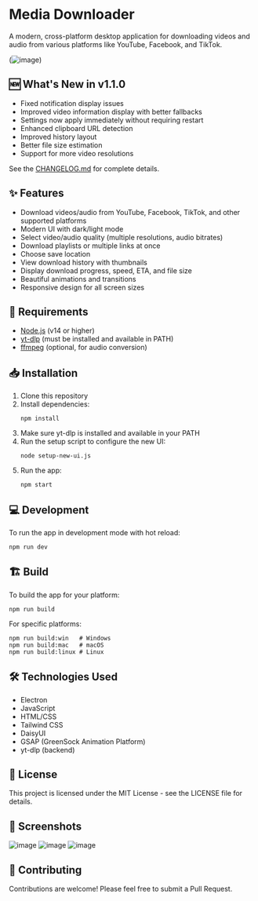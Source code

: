 # Media Downloader

A modern, cross-platform desktop application for downloading videos and audio from various platforms like YouTube, Facebook, and TikTok.

(![image](https://github.com/user-attachments/assets/7bc3dd8a-648b-4471-b1b6-ab70121e6c0f))

## 🆕 What's New in v1.1.0

- Fixed notification display issues
- Improved video information display with better fallbacks
- Settings now apply immediately without requiring restart
- Enhanced clipboard URL detection
- Improved history layout
- Better file size estimation
- Support for more video resolutions

See the [CHANGELOG.md](CHANGELOG.md) for complete details.

## ✨ Features

- Download videos/audio from YouTube, Facebook, TikTok, and other supported platforms
- Modern UI with dark/light mode
- Select video/audio quality (multiple resolutions, audio bitrates)
- Download playlists or multiple links at once
- Choose save location
- View download history with thumbnails
- Display download progress, speed, ETA, and file size
- Beautiful animations and transitions
- Responsive design for all screen sizes

## 🔧 Requirements

- [Node.js](https://nodejs.org/) (v14 or higher)
- [yt-dlp](https://github.com/yt-dlp/yt-dlp) (must be installed and available in PATH)
- [ffmpeg](https://ffmpeg.org/) (optional, for audio conversion)

## 📥 Installation

1. Clone this repository
2. Install dependencies:
   ```
   npm install
   ```
3. Make sure yt-dlp is installed and available in your PATH
4. Run the setup script to configure the new UI:
   ```
   node setup-new-ui.js
   ```
5. Run the app:
   ```
   npm start
   ```

## 💻 Development

To run the app in development mode with hot reload:
```
npm run dev
```

## 🏗️ Build

To build the app for your platform:
```
npm run build
```

For specific platforms:
```
npm run build:win   # Windows
npm run build:mac   # macOS
npm run build:linux # Linux
```

## 🛠️ Technologies Used

- Electron
- JavaScript
- HTML/CSS
- Tailwind CSS
- DaisyUI
- GSAP (GreenSock Animation Platform)
- yt-dlp (backend)

## 📝 License

This project is licensed under the MIT License - see the LICENSE file for details.

## 📸 Screenshots

![image](https://github.com/user-attachments/assets/b9f4ae7a-d433-4176-8396-ab76d47762b5)
![image](https://github.com/user-attachments/assets/9a2101ff-ecd8-4009-a391-4c6f6653940e)
![image](https://github.com/user-attachments/assets/ea6995a2-ac68-4d80-8892-338a72c43121)


## 🤝 Contributing

Contributions are welcome! Please feel free to submit a Pull Request.
